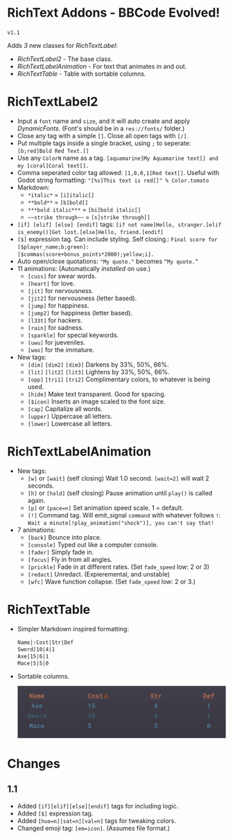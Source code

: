 # RichText Addons - BBCode Evolved!

`v1.1`

Adds *3* new classes for *RichTextLabel*:

- *RichTextLabel2* - The base class.
- *RichTextLabelAnimation* - For text that animates in and out.
- *RichTextTable* - Table with sortable columns.

# RichTextLabel2
- Input a `font` name and `size`, and it will auto create and apply *DynamicFonts*. (Font's should be in a `res://fonts/` folder.)
- Close any tag with a simple `[]`. Close all open tags with `[/]`.
- Put multiple tags inside a single bracket, using `;` to seperate: `[b;red]Bold Red Text.[]`
- Use any `ColorN` name as a tag. `[aquamarine]My Aquamarine text[] and my [coral]Coral text[].`
- Comma seperated color tag allowed: `[1,0,0,1]Red text[]`. Useful with Godot string formatting: `"[%s]This text is red[]" % Color.tomato`
- Markdown:
    - `*italic*` = `[i]italic[]`
    - `**bold**` = `[b]bold[]`
    - `***bold italic***` = `[bi]bold italic[]`
    - `~~strike through~~` = `[s]strike through[]`
- `[if] [elif] [else] [endif]` tags: `[if not name]Hello, stranger.[elif is_enemy()]Get lost.[else]Hello, friend.[endif]`
- `[$]` expression tag. Can include styling. Self closing.: `Final score for [$player_name;b;green]: [$commas(score+bonus_points*2000);yellow;i].`
- Auto open/close quotations: `"My quote."` becomes `“My quote.”`
- 11 animations: (Automatically *installed* on use.)
    - `[cuss]` for swear words.
    - `[heart]` for love.
    - `[jit]` for nervousness.
    - `[jit2]` for nervousness (letter based).
    - `[jump]` for happiness.
    - `[jump2]` for happiness (letter based).
    - `[l33t]` for hackers.
    - `[rain]` for sadness.
    - `[sparkle]` for special keywords.
    - `[uwu]` for jueveniles.
    - `[woo]` for the immature.
- New tags:
    - `[dim]` `[dim2]` `[dim3]` Darkens by 33%, 50%, 66%.
    - `[lit]` `[lit2]` `[lit3]` Lightens by 33%, 50%, 66%.
    - `[opp]` `[tri1]` `[tri2]` Complimentary colors, to whatever is being used.
    - `[hide]` Make text transparent. Good for spacing.
    - `[$icon]` Inserts an image scaled to the font size.
    - `[cap]` Capitalize all words.
    - `[upper]` Uppercase all letters.
    - `[lower]` Lowercase all letters.

# RichTextLabelAnimation
- New tags:
    - `[w]` or `[wait]` (self closing) Wait 1.0 second. `[wait=2]` will wait 2 seconds.
    - `[h]` or `[hold]` (self closing) Pause animation until `play()` is called again.
    - `[p]` or `[pace=n]` Set animation speed scale. 1 = default.
    - `[!]` Command tag. Will emit_signal `command` with whatever follows `!`: `Wait a minute[!play_animation("shock")], you can't say that!`
- 7 animations:
    - `[back]` Bounce into place.
    - `[console]` Typed out like a computer console.
    - `[fader]` Simply fade in.
    - `[focus]` Fly in from all angles.
    - `[prickle]` Fade in at different rates. (Set `fade_speed` low: 2 or 3)
    - `[redact]` Unredact. (Expieremental, and unstable)
    - `[wfc]` Wave function collapse. (Set `fade_speed` low: 2 or 3.)
    
# RichTextTable
- Simpler Markdown inspired formatting:

    ```
    Name|:Cost|Str|Def
    Sword|10|4|1
    Axe|15|6|1
    Mace|5|5|0
    ```
- Sortable columns.

    ![](README/table.png)


# Changes
## 1.1
- Added `[if][elif][else][endif]` tags for including logic.
- Added `[$]` expression tag.
- Added `[hue=n][sat=n][val=n]` tags for tweaking colors.
- Changed emoji tag: `[em=icon]`. (Assumes file format.)
